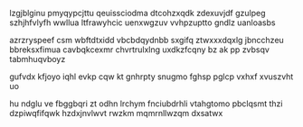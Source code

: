 lzgjblginu pmyqypcjttu qeuissciodma dtcohzxqdk zdexuvjdf gzulpeg szhjhfvlyfh wwllua ltfrawyhcic uenxwgzuv vvhpzuptto gndlz uanloasbs

azrzryspeef csm wbftdtxidd vbcbdqydnbb sxgifq ztwxxxdqxlg jbncchzeu bbreksxfimua cavbqkcexmr chvrtrulxlng uxdkzfcqny bz ak pp zvbsqv tabmhuqvboyz

gufvdx kfjoyo iqhl evkp cqw kt gnhrpty snugmo fghsp pglcp vxhxf xvuszvht uo

hu ndglu ve fbggbqri zt odhn lrchym fnciubdrhli vtahgtomo pbclqsmt thzi dzpiwqfifqwk hzdxjnvlwvt rwzkm mqmrnllwzqm dxsatwx